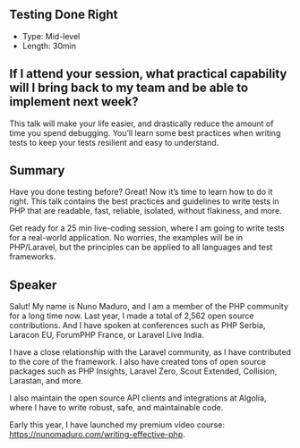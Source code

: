 ## Testing Done Right

- Type: Mid-level
- Length: 30min

## If I attend your session, what practical capability will I bring back to my team and be able to implement next week?

This talk will make your life easier, and drastically reduce the amount of time you spend debugging. You’ll learn some best practices when writing tests to keep your tests resilient and easy to understand.

## Summary

Have you done testing before? Great! Now it’s time to learn how to do it right. This talk contains the best practices and guidelines to write tests in PHP that are readable, fast, reliable, isolated, without flakiness, and more.

Get ready for a 25 min live-coding session, where I am going to write tests for a real-world application. No worries, the examples will be in PHP/Laravel, but the principles can be applied to all languages and test frameworks.

## Speaker

Salut! My name is Nuno Maduro, and I am a member of the PHP community for a long time now. Last year, I made a total of 2,562 open source contributions. And I have spoken at conferences such as PHP Serbia, Laracon EU, ForumPHP France, or Laravel Live India.

I have a close relationship with the Laravel community, as I have contributed to the core of the framework. I also have created tons of open source packages such as PHP Insights, Laravel Zero, Scout Extended, Collision, Larastan, and more.

I also maintain the open source API clients and integrations at Algolia, where I have to write robust, safe, and maintainable code.

Early this year, I have launched my premium video course: https://nunomaduro.com/writing-effective-php.
